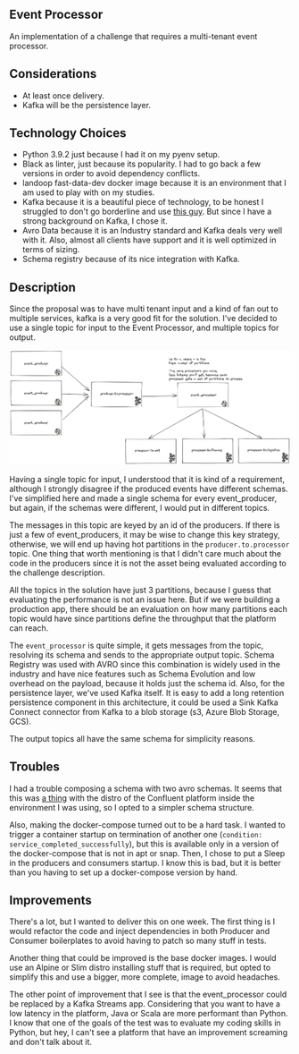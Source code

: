 ## Event Processor
An implementation of a challenge that requires a multi-tenant event processor.

## Considerations
- At least once delivery.
- Kafka will be the persistence layer.

## Technology Choices

- Python 3.9.2 just because I had it on my pyenv setup.
- Black as linter, just because its popularity. I had to go back a few versions in order to avoid dependency conflicts.
- landoop fast-data-dev docker image because it is an environment that I am used to play with on my studies.
- Kafka because it is a beautiful piece of technology, to be honest I struggled to don't go borderline and use
[this guy](https://redpanda.com/). But since I have a strong background on Kafka, I chose it. 
- Avro Data because it is an Industry standard and Kafka deals very well with it. Also, almost all clients have support 
and it is well optimized in terms of sizing.
- Schema registry because of its nice integration with Kafka.


## Description

Since the proposal was to have multi tenant input and a kind of fan out to multiple services, kafka is a very good fit
for the solution. I've decided to use a single topic for input to the Event Processor, and multiple topics for output.

![Overview Architecture](./img/overview.png "Overview")

Having a single topic for input, I understood that it is kind of a requirement, although I strongly disagree if the 
produced events have different schemas. I've simplified here and made a single schema for every event_producer, but 
again, if the schemas were different, I would put in different topics.

The messages in this topic are keyed by an id of the producers. If there is just a few of event_producers, it may be
wise to change this key strategy, otherwise, we will end up having hot partitions in the `producer.to.processor` topic.
One thing that worth mentioning is that I didn't care much about the code in the producers since it is not the asset
being evaluated according to the challenge description.

All the topics in the solution have just 3 partitions, because I guess that evaluating the performance is not an issue
here. But if we were building a production app, there should be an evaluation on how many partitions each topic would 
have since partitions define the throughput that the platform can reach.

The `event_processor` is quite simple, it gets messages from the topic, resolving its schema and sends to the 
appropriate output topic. Schema Registry was used with AVRO since this combination is widely used in the industry and
have nice features such as Schema Evolution and low overhead on the payload, because it holds just the schema id. Also,
for the persistence layer, we've used Kafka itself. It is easy to add a long retention persistence component in this
architecture, it could be used a Sink Kafka Connect connector from Kafka to a blob storage (s3, Azure Blob Storage, GCS).

The output topics all have the same schema for simplicity reasons.

## Troubles

I had a trouble composing a schema with two avro schemas. It seems that this was 
[a thing](https://github.com/confluentinc/schema-registry/issues/1439) with the distro of the Confluent platform inside 
the environment I was using, so I opted to a simpler schema structure.

Also, making the docker-compose turned out to be a hard task. I wanted to trigger a container startup on termination of
another one (`condition: service_completed_successfully`), but this is available only in a version of the docker-compose
that is not in apt or snap. Then, I chose to put a Sleep in the producers and consumers startup. I know this is bad, but
it is better than you having to set up a docker-compose version by hand.

## Improvements

There's a lot, but I wanted to deliver this on one week. The first thing is I would refactor the code and inject 
dependencies in both Producer and Consumer boilerplates to avoid having to patch so many stuff in tests.

Another thing that could be improved is the base docker images. I would use an Alpine or Slim distro installing stuff
that is required, but opted to simplify this and use a bigger, more complete, image to avoid headaches.

The other point of improvement that I see is that the event_processor could be replaced by a Kafka Streams app. 
Considering that you want to have a low latency in the platform, Java or Scala are more performant than Python. I know
that one of the goals of the test was to evaluate my coding skills in Python, but hey, I can't see a platform that have
an improvement screaming and don't talk about it.
